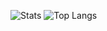<!--
**thachlp/thachlp** is a ✨ _special_ ✨ repository because its `README.md` (this file) appears on your GitHub profile.

Here are some ideas to get you started:

- 🔭 I’m currently working on ...
- 🌱 I’m currently learning ...
- 👯 I’m looking to collaborate on ...
- 🤔 I’m looking for help with ...
- 💬 Ask me about ...
- 📫 How to reach me: ...
- 😄 Pronouns: ...
- ⚡ Fun fact: ...
-->
![Stats](https://github-readme-stats-two-gamma-30.vercel.app/api?username=thachlp&hide=stars&show_icons=true&rank_icon=github&show=reviews&custom_title=Public%20Contributions)
![Top Langs](https://github-readme-stats-two-gamma-30.vercel.app/api/top-langs/?username=thachlp&layout=compact)
